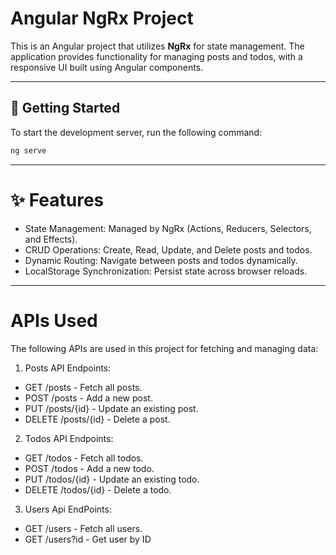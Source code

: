 # Angular NgRx Project

This is an Angular project that utilizes **NgRx** for state management. The application provides functionality for managing posts and todos, with a responsive UI built using Angular components.

---

## 🚀 Getting Started

To start the development server, run the following command:

```bash
ng serve
```
---

# ✨ Features
- State Management: Managed by NgRx (Actions, Reducers, Selectors, and Effects).
- CRUD Operations: Create, Read, Update, and Delete posts and todos.
- Dynamic Routing: Navigate between posts and todos dynamically.
- LocalStorage Synchronization: Persist state across browser reloads.

--- 
# APIs Used
The following APIs are used in this project for fetching and managing data:

1. Posts API
   Endpoints:
  - GET /posts - Fetch all posts.
  - POST /posts - Add a new post.
  - PUT /posts/{id} - Update an existing post.
  - DELETE /posts/{id} - Delete a post.
2. Todos API
   Endpoints:
  - GET /todos - Fetch all todos.
  - POST /todos - Add a new todo.
  - PUT /todos/{id} - Update an existing todo.
  - DELETE /todos/{id} - Delete a todo.
3. Users Api
   EndPoints:
  - GET /users - Fetch all users.
  - GET /users?id - Get user by ID
